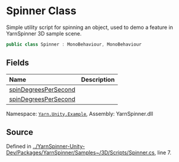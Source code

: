 # Spinner Class
Simple utility script for spinning an object, used to demo a feature in YarnSpinner 3D sample scene.

```csharp
public class Spinner : MonoBehaviour, MonoBehaviour
```



## Fields
|Name|Description|
|:---|:---|
|[spinDegreesPerSecond](/api/csharp/yarn.unity.example/spinner.spindegreespersecond.md)||
|[spinDegreesPerSecond](/api/csharp/yarn.unity.example/spinner.spindegreespersecond.md)||
<div class="class-metadata">

Namespace: [`Yarn.Unity.Example`](/api/csharp/yarn.unity.example/README.md), Assembly: YarnSpinner.dll
</div>

## Source
Defined in [../YarnSpinner-Unity-Dev/Packages/YarnSpinner/Samples~/3D/Scripts/Spinner.cs](https://github.com/YarnSpinnerTool/YarnSpinner-Unity//blob/develop/Samples~/3D/Scripts/Spinner.cs#L7), line 7.
